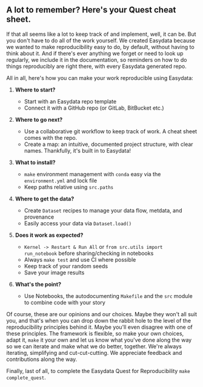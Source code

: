## A lot to remember? Here's your Quest cheat sheet.

If that all seems like a lot to keep track of and implement, well, it can be. But you don't have to do all of the work yourself. We created Easydata because we wanted to make reproducibility easy to do, by default, without having to think about it. And if there's ever anything we forget or need to look up regularly, we include it in the documentation, so reminders on how to do things reproducibly are right there, with every Easydata generated repo.

All in all, here's how you can make your work reproducible using Easydata:

1. **Where to start?**
    * Start with an Easydata repo template
    * Connect it with a GitHub repo (or GitLab, BitBucket etc.)

2. **Where to go next?**
    * Use a collaborative git workflow to keep track of work. A cheat sheet comes with the repo.
    * Create a map: an intuitive, documented project structure, with clear names. Thankfully, it's built in to Easydata!
3. **What to install?**
    * `make` environment management with `conda` easy via the `environment.yml` and lock file
    * Keep paths relative using `src.paths`
4. **Where to get the data?**
    * Create `Dataset` recipes to manage your data flow, metdata, and provenance
    * Easily access your data via `Dataset.load()`
5. **Does it work as expected?**
    * `Kernel -> Restart & Run All` or `from src.utils import run_notebook` before sharing/checking in notebooks
    * Always `make test` and use CI where possible
    * Keep track of your random seeds
    * Save your image results
6. **What's the point?**
    * Use Notebooks, the autodocumenting `Makefile` and the `src` module to combine code with your story


Of course, these are our opinions and our choices. Maybe they won't all suit you, and that's when you can drop down the rabbit hole to the level of the reproducibility principles behind it. Maybe you'll even disagree with one of these principles. The framework is flexible, so make your own choices, adapt it, `make` it your own and let us know what you've done along the way so we can iterate and make what we do better, together. We're always iterating, simplifying and cut-cut-cutting. We appreciate feedback and contributions along the way.

Finally, last of all, to complete the Easydata Quest for Reproducibility `make complete_quest`.